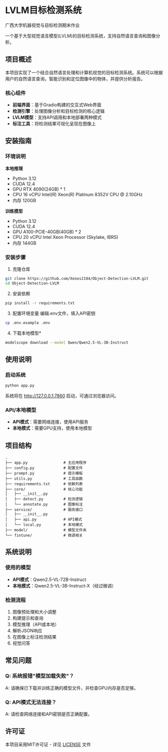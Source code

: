 # LVLM目标检测系统

广西大学机器视觉与目标检测期末作业

一个基于大型视觉语言模型(LVLM)的目标检测系统，支持自然语言查询和图像分析。

## 项目概述

本项目实现了一个结合自然语言处理和计算机视觉的目标检测系统。系统可以根据用户的自然语言查询，智能识别和定位图像中的物体，并提供分析报告。

### 核心组件

- **前端界面**：基于Gradio构建的交互式Web界面
- **检测引擎**：处理图像分析和目标检测的核心逻辑
- **LVLM模型**：支持API调用和本地部署两种模式
- **标注工具**：将检测结果可视化呈现在图像上

## 安装指南

### 环境说明

**本地推理**
- Python 3.12
- CUDA 12.4
- GPU RTX 4090(24GB) * 1
- CPU 16 vCPU Intel(R) Xeon(R) Platinum 8352V CPU @ 2.10GHz
- 内存 120GB

**训练模型**
- Python 3.12
- CUDA 12.4
- GPU A100-PCIE-40GB(40GB) * 2
- CPU 20 vCPU Intel Xeon Processor (Skylake, IBRS)
- 内存 144GB

### 安装步骤

1. 克隆仓库
```bash
git clone https://github.com/Xenos2104/Object-Detection-LVLM.git
cd Object-Detection-LVLM
```

2. 安装依赖
```bash
pip install -r requirements.txt
```

3. 配置环境变量
编辑.env文件，填入API密钥
```bash
cp .env.example .env
```

4. 下载本地模型*
```bash
modelscope download --model Qwen/Qwen2.5-VL-3B-Instruct
```

## 使用说明

### 启动系统

```bash
python app.py
```

系统将在 http://127.0.0.1:7860 启动，可通过浏览器访问。

### API/本地模型
- **API模式**：需要网络连接，使用API服务
- **本地模式**：需要GPU支持，使用本地模型

## 项目结构
```
.
├── app.py                # 主应用程序
├── config.py             # 配置文件
├── prompt.py             # 提示模板
├── utils.py              # 工具函数
├── requirements.txt      # 依赖列表
├── core/                 # 核心功能
│   ├── __init__.py
│   ├── detect.py         # 检测逻辑
│   └── annotate.py       # 图像标注
├── service/              # 服务接口
│   ├── __init__.py
│   ├── api.py            # API模式
│   └── local.py          # 本地模式
├── model/                # 模型文件夹
└── fintune/              # 微调相关
```

## 系统说明

### 使用的模型

- **API模式**：Qwen2.5-VL-72B-Instruct
- **本地模式**：Qwen2.5-VL-3B-Instruct-X（经过微调）

### 检测流程

1. 图像预处理和大小调整
2. 构建提示和查询
3. 模型推理（API或本地）
4. 解析JSON响应
5. 在图像上标注检测结果
6. 视觉问答

## 常见问题

### Q: 系统报错"模型加载失败"？
A: 请确保已下载并训练正确的模型文件，并检查GPU内存是否足够。

### Q: API模式无法连接？
A: 请检查网络连接和API密钥是否正确配置。

## 许可证
本项目采用MIT许可证 - 详见 [LICENSE](LICENSE) 文件